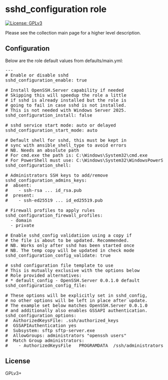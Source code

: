 # sshd_configuration role

[![License: GPLv3](https://img.shields.io/badge/license-GPLv3-brightgreen.svg)](https://www.gnu.org/licenses/gpl-3.0)

Please see the collection main page for a higher level description.

## Configuration

Below are the role default values from defaults/main.yml:

<pre>
---
# Enable or disable sshd
sshd_configuration_enable: true

# Install OpenSSH.Server capability if needed
# Skipping this will speedup the role a little
# if sshd is already installed but the role is
# going to fail in case sshd is not installed.
# This is not needed with Windows Server 2025.
sshd_configuration_install: false

# sshd service start mode: auto or delayed
sshd_configuration_start_mode: auto

# Default shell for sshd, this must be kept in
# sync with ansible_shell_type to avoid errors
# NB. Needs an absolute path
# For cmd.exe the path is: C:\Windows\System32\cmd.exe
# For PowerShell must use: C:\Windows\System32\WindowsPowerShell\v1.0\powershell.exe
sshd_configuration_shell:

# Administrators SSH keys to add/remove
sshd_configuration_admins_keys:
#  absent:
#    - ssh-rsa ... id_rsa.pub
#  present:
#    - ssh-ed25519 ... id_ed25519.pub

# Firewall profiles to apply rules
sshd_configuration_firewall_profiles:
  - domain
  - private

# Enable sshd_config validatiion using a copy if
# the file is about to be updated. Recommended.
# NB. Works only after sshd has been started once
# NB. The temp copy will be updated in check mode
sshd_configuration_config_validate: true

# sshd configuration file template to use
# This is mutually exclusive with the options below
# Role provided alternatives:
# * default_config - OpenSSH.Server 0.0.1.0 default
sshd_configuration_config_file:

# These options will be explicitly set in sshd_config,
# no other options will be left in place after update.
# The example set below matches OpenSSH.Server 0.0.1.0
# and additionally also enables GSSAPI authentication.
sshd_configuration_options:
#  AuthorizedKeysFile: .ssh/authorized_keys
#  GSSAPIAuthentication yes
#  Subsystem: sftp sftp-server.exe
#  AllowGroups: administrators "openssh users"
#  Match Group administrators:
#    - AuthorizedKeysFile __PROGRAMDATA__/ssh/administrators_authorized_keys
</pre>

## License

GPLv3+

